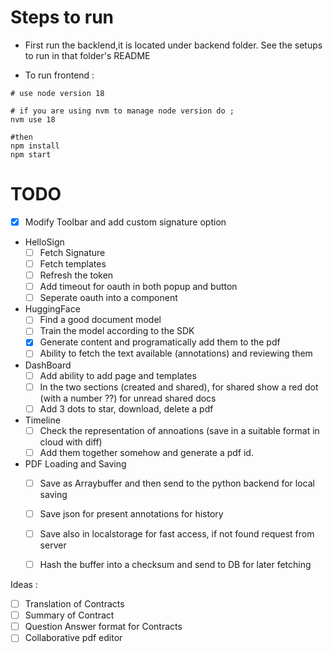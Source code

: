 # Steps to run

- First run the backlend,it is located under backend folder. See the setups to run in that folder's README

- To run frontend :
```shell
# use node version 18

# if you are using nvm to manage node version do ;
nvm use 18

#then 
npm install
npm start
```

# TODO

- [x] Modify Toolbar and add custom signature option

- HelloSign
  - [ ] Fetch Signature
  - [ ] Fetch templates
  - [ ] Refresh the token
  - [ ] Add timeout for oauth in both popup and button
  - [ ] Seperate oauth into a component

- HuggingFace
  - [ ] Find a good document model
  - [ ] Train the model according to the SDK
  - [x] Generate content and programatically add them to the pdf
  - [ ] Ability to fetch the text available (annotations) and reviewing them

- DashBoard
  - [ ] Add ability to add page and templates
  - [ ] In the two sections (created and shared), for shared show a red dot (with a number ??) for unread shared docs
  - [ ] Add 3 dots to star, download, delete a pdf

- Timeline
  - [ ] Check the representation of annoations (save in a suitable format in cloud with diff)
  - [ ] Add them together somehow and generate a pdf id.

- PDF Loading and Saving
  - [ ] Save as Arraybuffer and then send to the python backend for local saving
  - [ ] Save json for present annotations for history
  - [ ] Save also in localstorage for fast access, if not found request from server
  - [ ] Hash the buffer into a checksum  and send to DB for later fetching


Ideas :
- [ ] Translation of Contracts
- [ ] Summary of Contract
- [ ] Question Answer format for Contracts
- [ ] Collaborative pdf editor